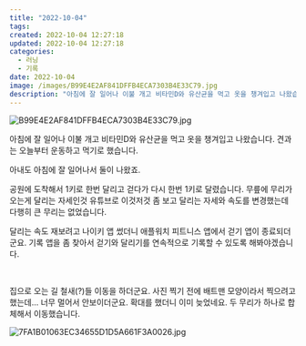 ```yaml
---
title: "2022-10-04"
tags:
created: 2022-10-04 12:27:18
updated: 2022-10-04 12:27:18
categories:
  - 러닝
  - 기록
date: 2022-10-04
image: /images/B99E4E2AF841DFFB4ECA7303B4E33C79.jpg
description: "아침에 잘 일어나 이불 개고 비타민D와 유산균을 먹고 옷을 챙겨입고 나왔습니다. 견과는 오늘부터 운동하고 먹기로 했습니다. 아내도 아침에 잘 일어나서 둘이 나왔죠. 공원에 도착해서 1키로 한번 달리고 걷다가 다시 한번 1키로 달렸습니다. 무릎에 무리가 오는게 달리는 자세인것 유튜브로 이"
---
```


![B99E4E2AF841DFFB4ECA7303B4E33C79.jpg](/images/B99E4E2AF841DFFB4ECA7303B4E33C79.jpg)
 
 

아침에 잘 일어나 이불 개고 비타민D와 유산균을 먹고 옷을 챙겨입고 나왔습니다. 견과는 오늘부터 운동하고 먹기로 했습니다.

아내도 아침에 잘 일어나서 둘이 나왔죠.

공원에 도착해서 1키로 한번 달리고 걷다가 다시 한번 1키로 달렸습니다. 무릎에 무리가 오는게 달리는 자세인것 유튜브로 이것저것 좀 보고 달리는 자세와 속도를 변경했는데 다행히 큰 무리는 없었습니다.

달리는 속도 재보려고 나이키 앱 썼더니 애플워치 피트니스 앱에서 걷기 앱이 종료되더군요. 기록 앱을 좀 찾아서 걷기와 달리기를 연속적으로 기록할 수 있도록 해봐야겠습니다.

 

집으로 오는 길 철새(?)들 이동을 하더군요. 사진 찍기 전에 배트맨 모양이라서 찍으려고 했는데... 너무 멀어서 안보이더군요. 확대를 했더니 이미 늦었네요. 두 무리가 하나로 합체해서 이동했습니다.

 
 ![7FA1B01063EC34655D1D5A661F3A0026.jpg](/images/7FA1B01063EC34655D1D5A661F3A0026.jpg)
